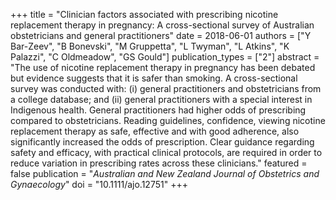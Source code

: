 +++
title = "Clinician factors associated with prescribing nicotine replacement therapy in pregnancy: A cross-sectional survey of Australian obstetricians and general practitioners"
date = 2018-06-01
authors = ["Y Bar-Zeev", "B Bonevski", "M Gruppetta", "L Twyman", "L Atkins", "K Palazzi", "C Oldmeadow", "GS Gould"]
publication_types = ["2"]
abstract = "The use of nicotine replacement therapy in pregnancy has been debated but evidence suggests that it is safer than smoking. A cross-sectional survey was conducted with: (i) general practitioners and obstetricians from a college database; and (ii) general practitioners with a special interest in Indigenous health. General practitioners had higher odds of prescribing compared to obstetricians. Reading guidelines, confidence, viewing nicotine replacement therapy as safe, effective and with good adherence, also significantly increased the odds of prescription. Clear guidance regarding safety and efficacy, with practical clinical protocols, are required in order to reduce variation in prescribing rates across these clinicians."
featured = false
publication = "*Australian and New Zealand Journal of Obstetrics and Gynaecology*"
doi = "10.1111/ajo.12751"
+++

